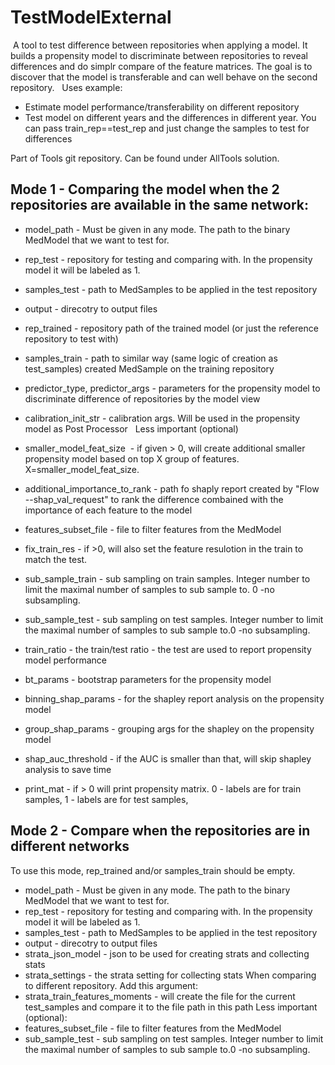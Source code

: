 # TestModelExternal
 A tool to test difference between repositories when applying a model.
It builds a propensity model to discriminate between repositories to reveal differences and do simplr compare of the feature matrices.
The goal is to discover that the model is transferable and can well behave on the second repository.
 
Uses example:

- Estimate model performance/transferability on different repository
- Test model on different years and the differences in different year. You can pass train_rep==test_rep and just change the samples to test for differences

Part of Tools git repository. Can be found under AllTools solution.

## **Mode 1 - Comparing the model when the 2 repositories are available in the same network:**

- model_path - Must be given in any mode. The path to the binary MedModel that we want to test for.
- rep_test - repository for testing and comparing with. In the propensity model it will be labeled as 1.
- samples_test - path to MedSamples to be applied in the test repository
- output - direcotry to output files
- rep_trained - repository path of the trained model (or just the reference repository to test with)
- samples_train - path to similar way (same logic of creation as test_samples) created MedSample on the training repository
- predictor_type, predictor_args - parameters for the propensity model to discriminate difference of repositories by the model view
- calibration_init_str - calibration args. Will be used in the propensity model as Post Processor
 
Less important (optional)

- smaller_model_feat_size  - if given > 0, will create additional smaller propensity model based on top X group of features. X=smaller_model_feat_size. 
- additional_importance_to_rank - path fo shaply report created by "Flow --shap_val_request" to rank the difference combained with the importance of each feature to the model
- features_subset_file - file to filter features from the MedModel
- fix_train_res - if >0, will also set the feature resulotion in the train to match the test.
- sub_sample_train - sub sampling on train samples. Integer number to limit the maximal number of samples to sub sample to. 0 -no subsampling.
- sub_sample_test - sub sampling on test samples. Integer number to limit the maximal number of samples to sub sample to.0 -no subsampling.
- train_ratio - the train/test ratio - the test are used to report propensity model performance
- bt_params - bootstrap parameters for the propensity model
- binning_shap_params - for the shapley report analysis on the propensity model
- group_shap_params - grouping args for the shapley on the propensity model
- shap_auc_threshold - if the AUC is smaller than that, will skip shapley analysis to save time
- print_mat - if > 0 will print propensity matrix. 0 - labels are for train samples, 1 - labels are for test samples,

## **Mode 2 - Compare when the repositories are in different networks**
To use this mode, rep_trained and/or samples_train should be empty.

- model_path - Must be given in any mode. The path to the binary MedModel that we want to test for.
- rep_test - repository for testing and comparing with. In the propensity model it will be labeled as 1.
- samples_test - path to MedSamples to be applied in the test repository
- output - direcotry to output files
- strata_json_model - json to be used for creating strats and collecting stats
- strata_settings - the strata setting for collecting stats
When comparing to different repository.
Add this argument:
- strata_train_features_moments - will create the file for the current test_samples and compare it to the file path in this path
Less important (optional):
- features_subset_file - file to filter features from the MedModel
- sub_sample_test - sub sampling on test samples. Integer number to limit the maximal number of samples to sub sample to.0 -no subsampling.
